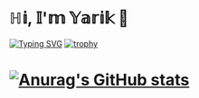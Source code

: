 # ℍ𝕚, 𝕀'𝕞 𝕐𝕒𝕣𝕚𝕜 👋
[![Typing SVG](https://readme-typing-svg.herokuapp.com?color=%2336BCF7&lines=Computer+science+student)](https://git.io/typing-svg)
[![trophy](https://github-profile-trophy.vercel.app/?username=WarriorOFlonelinesS&theme=onedark)](https://github.com/ryo-ma/github-profile-trophy)
# [![Anurag's GitHub stats](https://github-readme-stats.vercel.app/api?username=WarriorOFlonelinesS&theme=dark)](https://github.com/anuraghazra/github-readme-stats)
